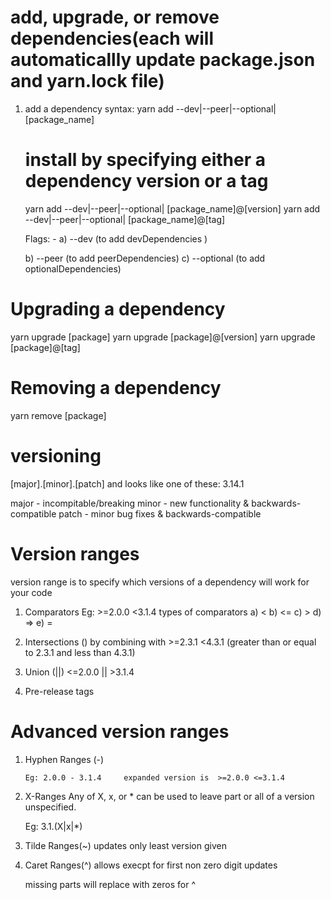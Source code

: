 # add, upgrade, or remove dependencies(each will automaticallly update package.json and yarn.lock file)

1. add a dependency
   syntax: 
   yarn add --dev|--peer|--optional|<empty> [package_name]
   # install by specifying either a dependency version or a tag
   yarn add --dev|--peer|--optional|<empty> [package_name]@[version]
   yarn add --dev|--peer|--optional|<empty> [package_name]@[tag]

   Flags: -
   a) --dev (to add devDependencies ) <!-- only required during the development process, not in the  production environment -->
   
   b) --peer (to add peerDependencies)  <!--required specific version but user must install manually unlike devDependencies and dependencies install automatically
    -->
    c) --optional (to add optionalDependencies)<!-- specify dependencies that are not critical for your project to function. If these dependencies fail to install for any reason (e.g., unsupported platform, missing libraries), the installation process will continue without throwing an error. -->
# Upgrading a dependency
yarn upgrade [package]
yarn upgrade [package]@[version]
yarn upgrade [package]@[tag]

# Removing a dependency
yarn remove [package]

# versioning 
[major].[minor].[patch] and looks like one of these: 3.14.1

major - incompitable/breaking
minor - new functionality & backwards-compatible
patch - minor bug fixes & backwards-compatible

# Version ranges
version range is to specify which versions of a dependency will work for your code

1. Comparators
    Eg: >=2.0.0 <3.1.4
   types of comparators 
    a) <
    b) <=
    c) >
    d) =>
    e) =

2. Intersections (<whitespace>)
       by combining with <whitespace>
       >=2.3.1 <4.3.1 (greater than or equal to 2.3.1 and less than 4.3.1)
3. Union (||)
           <=2.0.0 || >3.1.4
4. Pre-release tags

# Advanced version ranges

1. Hyphen Ranges (-)

       Eg: 2.0.0 - 3.1.4	 expanded version is  >=2.0.0 <=3.1.4

2. X-Ranges
      Any of X, x, or * can be used to leave part or all of a version unspecified.

      Eg: 3.1.(X|x|*)

3. Tilde Ranges(~) updates only least version given
            <!-- only Patch updates  -->
4. Caret Ranges(^)   allows execpt for first non zero digit updates
     <!-- Allow changes that do not modify the first non-zero digit in the version, either the 3 in 3.1.4 or the 4 in 0.4.2 -->
     missing parts will replace with zeros for ^


